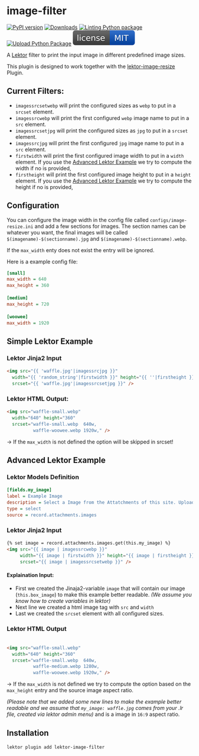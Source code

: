  image-filter
==============

[![PyPI version](https://badge.fury.io/py/lektor-image-filter.svg)](https://badge.fury.io/py/lektor-image-filter)
[![Downloads](https://pepy.tech/badge/lektor-image-filter)](https://pepy.tech/project/lektor-image-filter)
[![Linting Python package](https://github.com/chaos-bodensee/lektor-image-filter/actions/workflows/pythonpackage.yml/badge.svg)](https://github.com/chaos-bodensee/lektor-image-filter/actions/workflows/pythonpackage.yml)
[![Upload Python Package](https://github.com/chaos-bodensee/lektor-image-filter/actions/workflows/pythonpublish.yml/badge.svg)](https://github.com/chaos-bodensee/lektor-image-filter/actions/workflows/pythonpublish.yml)
[![MIT License](https://raw.githubusercontent.com/chaos-bodensee/lektor-image-filter/main/.github/license.svg?sanitize=true)](https://github.com/chaos-bodensee/lektor-image-filter/blob/main/LICENSE)

A [Lektor](https://getlektor.com) filter to print the input image in different predefined image sizes.

This plugin is designed to work together with the [lektor-image-resize](https://github.com/chaos-bodensee/lektor-image-resize) Plugin.

 Current Filters:
------------------
 + ``imagessrcsetwebp`` will print the configured sizes as ``webp`` to put in a ``srcset`` element.
 + ``imagessrcwebp`` will print the first configured ``webp`` image name to put in a ``src`` element.
 + ``imagessrcsetjpg`` will print the configured sizes as ``jpg`` to put in a ``srcset`` element.
 + ``imagessrcjpg`` will print the first configured ``jpg`` image name to put in a ``src`` element.
 + ``firstwidth`` will print the first configured  image width to put in a ``width`` element. If you use the [Advanced Lektor Example](#advanced-lektor-example) we try to compute the width if no is provided,
 + ``firstheight`` will print the first configured  image height to put in a ``height`` element. If you use the [Advanced Lektor Example](#advanced-lektor-example) we try to compute the height if no is provided,

 Configuration
---------------
You can configure the image width in the config file called `configs/image-resize.ini` and add
a few sections for images. The section names can be whatever you want, the
final images will be called ``$(imagename)-$(sectionname).jpg`` and ``$(imagename)-$(sectionname).webp``.

If the ``max_width`` enty does not exist the entry will be ignored.

Here is a example config file:

```ini
[small]
max_width = 640
max_height = 360

[medium]
max_height = 720

[woowee]
max_width = 1920
```

 Simple Lektor Example
----------------

### Lektor Jinja2 Input
```html
<img src="{{ 'waffle.jpg'|imagessrcjpg }}"
  width="{{ 'random_string'|firstwidth }}" height="{{ ''|firstheight }}"
  srcset="{{ 'waffle.jpg'|imagessrcsetjpg }}" />
```

### Lektor HTML Output:
```html
<img src="waffle-small.webp"
  width="640" height="360"
  srcset="waffle-small.webp  640w,
          waffle-woowee.webp 1920w," />
```

-> If the ``max_width`` is not defined the option will be skipped in srcset!

 Advanced Lektor Example
-------------------------
### Lektor Models Definition
```ini
[fields.my_image]
label = Example Image
description = Select a Image from the Attatchments of this site. Upload one, if no one is available
type = select
source = record.attachments.images
```
### Lektor Jinja2 Input
```html
{% set image = record.attachments.images.get(this.my_image) %}
<img src="{{ image | imagessrcwebp }}"
     width="{{ image | firstwidth }}" height="{{ image | firstheight }}"
     srcset="{{ image | imagessrcsetwebp }}" />
```
#### Explaination Input:
- First we created the Jinaja2-variable ``image`` that will contain our image (``this.box_image``) to make this example better readable. *(We assume you know how to create variables in lektor)*
- Next line we created a html image tag with ``src`` and ``width``
- Last we created the ``srcset`` element with all configured sizes.

### Lektor HTML Output
```html

<img src="waffle-small.webp"
  width="640" height="360"
  srcset="waffle-small.webp  640w,
          waffle-medium.webp 1280w,
          waffle-woowee.webp 1920w," />
```
-> If the ``max_width`` is not defined we try to compute the option based on the ``max_height`` entry and the source image aspect ratio.

*(Please note that we added some new lines to make the example better readable and we assume that ``my_image: waffle.jpg`` comes from your .lr file, created via lektor admin menu)* and is a image in ``16:9`` aspect ratio.

 Installation
--------------
```bash
lektor plugin add lektor-image-filter
```
